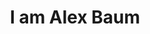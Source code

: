 ---
widget: hero
headless: true

weight: 2

# Section Options
title: I am Alex Baum
subtitle:

# Hero Image
hero_media: ''

# Call to Action (optional)
cta:
    url: 'https://photobaumwi.smugmug.com'
    label: Get Started
    icon_pack: fas
    icon: link
cta_alt:
    url: 'https://photobaumwi.smugmug.com'
    label: See Portfolio

# Note. An optional note to show underneath the links.
cta_note:
    label: ''
---